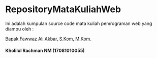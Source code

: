# RepositoryMataKuliahWeb
Ini adalah kumpulan source code mata kuliah pemrograman web yang diampu oleh : 

<a href="https://github.com/fwwzali">Bapak Fawwaz Ali Akbar, S.Kom, M.Kom. </a>


#### Kholilul Rachman NM (17081010055)
